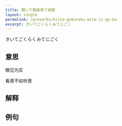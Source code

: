 ```yaml
---
title: 聞いて極楽見て地獄
layout: single
permalink: /proverbs/kiite-gokuraku-mite-ji-go-ku
excerpt: きいてごくらくみてじごく
---
```


きいてごくらくみてじごく

## 意思

眼见为实

看景不如听景

## 解释

## 例句

